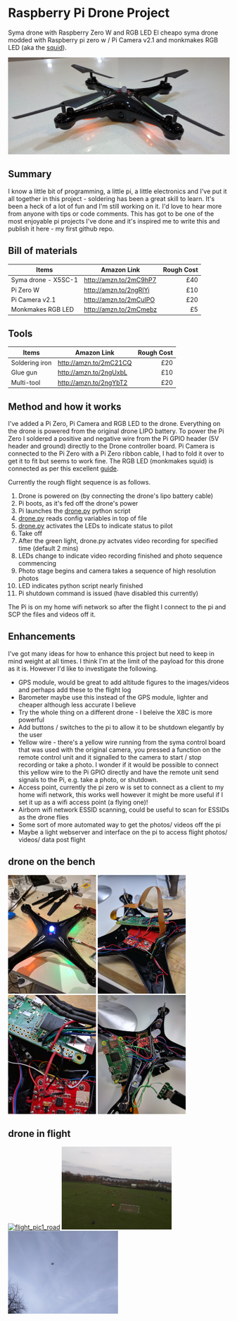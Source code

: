 # Raspberry Pi Drone Project
Syma drone with Raspberry Zero W and RGB LED
El cheapo syma drone modded with Raspberry pi zero w / Pi Camera v2.1 and monkmakes RGB LED (aka the [squid](https://github.com/simonmonk/squid)).

![fly-pi](/img/fly_pi.jpg?raw=true "fly-pi")

## Summary

I know a little bit of programming, a little pi, a little electronics and I've put it all together in this project - soldering has been a great skill to learn. It's been a heck of a lot of fun and I'm still working on it. I'd love to hear more from anyone with tips or code comments. This has got to be one of the most enjoyable pi projects I've done and it's inspired me to write this and publish it here - my first github repo.

## Bill of materials

| Items                             | Amazon Link            | Rough Cost |
| --------------------------------- | ---------------------- |       ---: |
| Syma drone - X5SC-1               | http://amzn.to/2mC9hP7 | £40        |
| Pi Zero W                         | http://amzn.to/2ngRIYi | £10        |
| Pi Camera v2.1                    | http://amzn.to/2mCuIPO | £20        |
| Monkmakes RGB LED                 | http://amzn.to/2mCmebz | £5         |


## Tools

| Items                             | Amazon Link            | Rough Cost |
| --------------------------------- | ---------------------- |       ---: |
| Soldering iron                    | http://amzn.to/2mC21CQ | £20        |
| Glue gun                          | http://amzn.to/2ngUxbL | £10        |
| Multi-tool                        | http://amzn.to/2ngYbT2 | £20        |


## Method and how it works

I've added a Pi Zero, Pi Camera and RGB LED to the drone. Everything on the drone is powered from the original drone LIPO battery. To power the Pi Zero I soldered a positive and negative wire from the Pi GPIO header (5V header and ground) directly to the Drone controller board. Pi Camera is connected to the Pi Zero with a Pi Zero ribbon cable, I had to fold it over to get it to fit but seems to work fine. The RGB LED (monkmakes squid) is connected as per this excellent [guide](https://github.com/simonmonk/squid).

Currently the rough flight sequence is as follows.

1. Drone is powered on (by connecting the drone's lipo battery cable)
2. Pi boots, as it's fed off the drone's power
3. Pi launches the [drone.py](https://github.com/bingobob/drone/blob/master/drone.py) python script
4. [drone.py](https://github.com/bingobob/drone/blob/master/drone.py) reads config variables in top of file
5. [drone.py](https://github.com/bingobob/drone/blob/master/drone.py) activates the LEDs to indicate status to pilot
6. Take off
7. After the green light, drone.py actvates video recording for specified time (default 2 mins)
8. LEDs change to indicate video recording finished and photo sequence commencing
9. Photo stage begins and camera takes a sequence of high resolution photos
10. LED indicates python script nearly finished
11. Pi shutdown command is issued (have disabled this currently)

The Pi is on my home wifi network so after the flight I connect to the pi and SCP the files and videos off it.

## Enhancements

I've got many ideas for how to enhance this project but need to keep in mind weight at all times. I think I'm at the limit of the payload for this drone as it is. However I'd like to investigate the following.

- GPS module, would be great to add altitude figures to the images/videos and perhaps add these to the flight log
- Barometer maybe use this instead of the GPS module, lighter and cheaper although less accurate I believe
- Try the whole thing on a different drone - I beleive the X8C is more powerful
- Add buttons / switches to the pi to allow it to be shutdown elegantly by the user
- Yellow wire - there's a yellow wire running from the syma control board that was used with the original camera, you pressed a function on the remote control unit and it signalled to the camera to start / stop recording or take a photo. I wonder if it would be possible to connect this yellow wire to the Pi GPIO directly and have the remote unit send signals to the Pi, e.g. take a photo, or shutdown.
- Access point, currently the pi zero w is set to connect as a client to my home wifi network, this works well however it might be more useful if I set it up as a wifi access point (a flying one)!
- Airborn wifi network ESSID scanning, could be useful to scan for ESSIDs as the drone flies
- Some sort of more automated way to get the photos/ videos off the pi
- Maybe a light webserver and interface on the pi to access flight photos/ videos/ data post flight

## drone on the bench

[<img src="/img/bench1.jpg?raw=true" alt="bench1" width="200">](https://github.com/bingobob/drone/blob/master/img/bench1.jpg)
[<img src="/img/bench3.jpg?raw=true" alt="bench3" width="200">](https://github.com/bingobob/drone/blob/master/img/bench3.jpg)
[<img src="/img/bench4.jpg?raw=true" alt="bench4" width="200">](https://github.com/bingobob/drone/blob/master/img/bench4.jpg)
[<img src="/img/bench5.jpg?raw=true" alt="bench5" width="200">](https://github.com/bingobob/drone/blob/master/img/bench5.jpg)

## drone in flight

[<img src="/img/flight_pic1_road.jpg?raw=true" alt="flight_pic1_road" width="250">](https://github.com/bingobob/drone/blob/master/img/flight_pic1_road.jpg)
[<img src="/img/flight_pic2_football_match.jpg?raw=true" alt="flight_pic2_football_match" width="250">](https://github.com/bingobob/drone/blob/master/img/flight_pic2_football_match.jpg)
[<img src="/img/flying.jpg?raw=true" alt="flying" width="250">](https://github.com/bingobob/drone/blob/master/img/flying.jpg)

